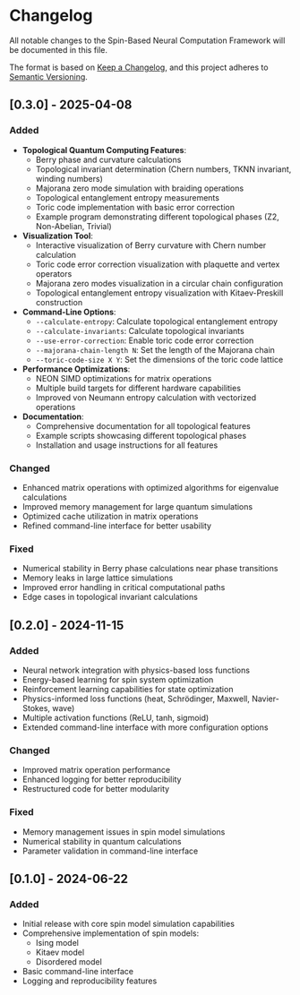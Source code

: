 # Changelog

All notable changes to the Spin-Based Neural Computation Framework will be documented in this file.

The format is based on [Keep a Changelog](https://keepachangelog.com/en/1.0.0/),
and this project adheres to [Semantic Versioning](https://semver.org/spec/v2.0.0.html).

## [0.3.0] - 2025-04-08

### Added
- **Topological Quantum Computing Features**:
  - Berry phase and curvature calculations
  - Topological invariant determination (Chern numbers, TKNN invariant, winding numbers)
  - Majorana zero mode simulation with braiding operations
  - Topological entanglement entropy measurements
  - Toric code implementation with basic error correction
  - Example program demonstrating different topological phases (Z2, Non-Abelian, Trivial)
- **Visualization Tool**:
  - Interactive visualization of Berry curvature with Chern number calculation
  - Toric code error correction visualization with plaquette and vertex operators
  - Majorana zero modes visualization in a circular chain configuration
  - Topological entanglement entropy visualization with Kitaev-Preskill construction
- **Command-Line Options**:
  - `--calculate-entropy`: Calculate topological entanglement entropy
  - `--calculate-invariants`: Calculate topological invariants
  - `--use-error-correction`: Enable toric code error correction
  - `--majorana-chain-length N`: Set the length of the Majorana chain
  - `--toric-code-size X Y`: Set the dimensions of the toric code lattice
- **Performance Optimizations**:
  - NEON SIMD optimizations for matrix operations
  - Multiple build targets for different hardware capabilities
  - Improved von Neumann entropy calculation with vectorized operations
- **Documentation**:
  - Comprehensive documentation for all topological features
  - Example scripts showcasing different topological phases
  - Installation and usage instructions for all features

### Changed
- Enhanced matrix operations with optimized algorithms for eigenvalue calculations
- Improved memory management for large quantum simulations
- Optimized cache utilization in matrix operations
- Refined command-line interface for better usability

### Fixed
- Numerical stability in Berry phase calculations near phase transitions
- Memory leaks in large lattice simulations
- Improved error handling in critical computational paths
- Edge cases in topological invariant calculations

## [0.2.0] - 2024-11-15

### Added
- Neural network integration with physics-based loss functions
- Energy-based learning for spin system optimization
- Reinforcement learning capabilities for state optimization
- Physics-informed loss functions (heat, Schrödinger, Maxwell, Navier-Stokes, wave)
- Multiple activation functions (ReLU, tanh, sigmoid)
- Extended command-line interface with more configuration options

### Changed
- Improved matrix operation performance
- Enhanced logging for better reproducibility
- Restructured code for better modularity

### Fixed
- Memory management issues in spin model simulations
- Numerical stability in quantum calculations
- Parameter validation in command-line interface

## [0.1.0] - 2024-06-22

### Added
- Initial release with core spin model simulation capabilities
- Comprehensive implementation of spin models:
  - Ising model
  - Kitaev model
  - Disordered model
- Basic command-line interface
- Logging and reproducibility features
